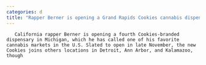 ```yaml
---
categories: d
title: "Rapper Berner is opening a Grand Rapids Cookies cannabis dispensary"
---
```


      
      

      
       California rapper Berner is opening a fourth Cookies-branded dispensary in Michigan, which he has called one of his favorite cannabis markets in the U.S. Slated to open in late November, the new Cookies joins others locations in Detroit, Ann Arbor, and Kalamazoo, though
